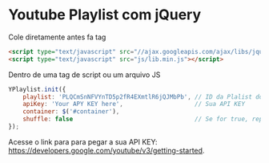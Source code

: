# Youtube Playlist com jQuery

Cole diretamente antes fa tag </body>
```html
<script type="text/javascript" src="//ajax.googleapis.com/ajax/libs/jquery/2.0.3/jquery.min.js"></script>
<script type="text/javascript" src="js/lib.min.js"></script>
```
Dentro de uma tag de script ou um arquivo JS
```javascript
YPlaylist.init({
    playlist: 'PLQCmSnNFVYnTD5p2fR4EXmtlR6jQJMbPb', // ID da Plalist do Youtube
    apiKey: 'Your APY KEY here',                    // Sua API KEY
    container: $('#container'),                     
    shuffle: false                                  // Se for true, reproduza aleatoriamente a lista de reprodução, padrão false
});
```
Acesse o link para para pegar a sua API KEY: https://developers.google.com/youtube/v3/getting-started.
